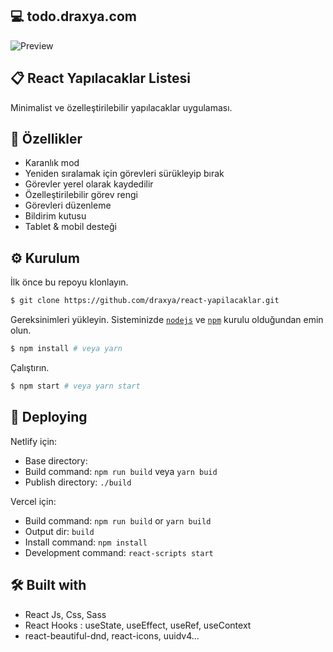 
## 💻 todo.draxya.com
![Preview](https://user-images.githubusercontent.com/68575901/156895732-5439221a-c1ad-49c7-8bc8-02f22034046c.png)

## 📋 React Yapılacaklar Listesi

Minimalist ve özelleştirilebilir yapılacaklar uygulaması.

## 📌 Özellikler

- Karanlık mod
- Yeniden sıralamak için görevleri sürükleyip bırak
- Görevler yerel olarak kaydedilir
- Özelleştirilebilir görev rengi
- Görevleri düzenleme
- Bildirim kutusu
- Tablet & mobil desteği

## ⚙️ Kurulum

İlk önce bu repoyu klonlayın.
```bash
$ git clone https://github.com/draxya/react-yapilacaklar.git
```

Gereksinimleri yükleyin. Sisteminizde [`nodejs`](https://nodejs.org/en/) ve [`npm`](https://www.npmjs.com/) kurulu olduğundan emin olun.
```bash
$ npm install # veya yarn
```

Çalıştırın.
```bash
$ npm start # veya yarn start
```

## 💞 Deploying

Netlify için:
- Base directory:
- Build command: ```npm run build``` veya ```yarn buid```
- Publish directory: ```./build```

Vercel için:
- Build command: ```npm run build``` or ```yarn build```
- Output dir: ```build```
- Install command: ```npm install```
- Development command: ```react-scripts start```

## 🛠 Built with

- React Js, Css, Sass
- React Hooks : useState, useEffect, useRef, useContext
- react-beautiful-dnd, react-icons, uuidv4...
